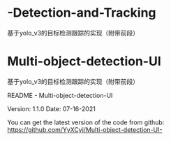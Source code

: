 # -Detection-and-Tracking
基于yolo_v3的目标检测跟踪的实现（附带前段）

# Multi-object-detection-UI
基于yolo_v3的目标检测跟踪的实现（附带前段）


README - Multi-object-detection-UI

Version: 1.1.0 Date: 07-16-2021

You can get the latest version of the code from github: https://github.com/YyXCyj/Multi-object-detection-UI-

